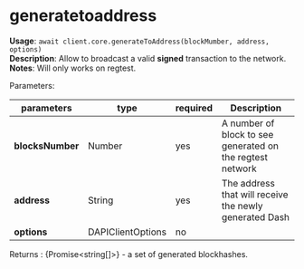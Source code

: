 # generatetoaddress

**Usage**: `await client.core.generateToAddress(blockMumber, address, options)`  
**Description**: Allow to broadcast a valid **signed** transaction to the network.  
**Notes**: Will only works on regtest.

Parameters:

| parameters       | type              | required | Description                                               |
| ---------------- | ----------------- | -------- | --------------------------------------------------------- |
| **blocksNumber** | Number            | yes      | A number of block to see generated on the regtest network |
| **address**      | String            | yes      | The address that will receive the newly generated Dash    |
| **options**      | DAPIClientOptions | no       |                                                           |

Returns : {Promise\<string\[]>} - a set of generated blockhashes.